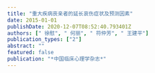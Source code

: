 ```yaml
---
title: "重大疾病丧亲者的延长哀伤症状及预测因素"
date: 2015-01-01
publishDate: 2020-12-07T08:52:40.793401Z
authors: [" 徐慰", " 何丽", " 符仲芳", " 王建平"]
publication_types: ["2"]
abstract: ""
featured: false
publication: "*中国临床心理学杂志*"
---
```


